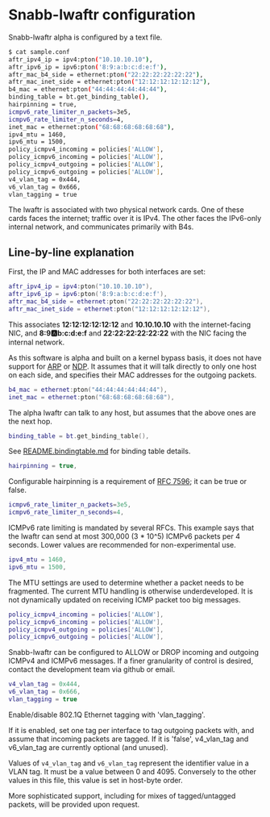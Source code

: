 # Snabb-lwaftr configuration

Snabb-lwaftr alpha is configured by a text file.

```bash
$ cat sample.conf
aftr_ipv4_ip = ipv4:pton("10.10.10.10"),
aftr_ipv6_ip = ipv6:pton('8:9:a:b:c:d:e:f'),
aftr_mac_b4_side = ethernet:pton("22:22:22:22:22:22"),
aftr_mac_inet_side = ethernet:pton("12:12:12:12:12:12"),
b4_mac = ethernet:pton("44:44:44:44:44:44"),
binding_table = bt.get_binding_table(),
hairpinning = true,
icmpv6_rate_limiter_n_packets=3e5,
icmpv6_rate_limiter_n_seconds=4,
inet_mac = ethernet:pton("68:68:68:68:68:68"),
ipv4_mtu = 1460,
ipv6_mtu = 1500,
policy_icmpv4_incoming = policies['ALLOW'],
policy_icmpv6_incoming = policies['ALLOW'],
policy_icmpv4_outgoing = policies['ALLOW'],
policy_icmpv6_outgoing = policies['ALLOW'],
v4_vlan_tag = 0x444,
v6_vlan_tag = 0x666,
vlan_tagging = true
```

The lwaftr is associated with two physical network cards. One of these cards
faces the internet; traffic over it is IPv4. The other faces the IPv6-only
internal network, and communicates primarily with B4s.

## Line-by-line explanation

First, the IP and MAC addresses for both interfaces are set:

```lua
aftr_ipv4_ip = ipv4:pton("10.10.10.10"),
aftr_ipv6_ip = ipv6:pton('8:9:a:b:c:d:e:f'),
aftr_mac_b4_side = ethernet:pton("22:22:22:22:22:22"),
aftr_mac_inet_side = ethernet:pton("12:12:12:12:12:12"),
```

This associates **12:12:12:12:12:12** and **10.10.10.10** with the
internet-facing NIC, and **8:9:a:b:c:d:e:f** and **22:22:22:22:22:22** with the
NIC facing the internal network.

As this software is alpha and built on a kernel bypass basis, it does not have
support for [ARP](https://en.wikipedia.org/wiki/Address_Resolution_Protocol) or
[NDP](https://en.wikipedia.org/wiki/Neighbor_Discovery_Protocol). It assumes that
it will talk directly to only one host on each side, and specifies their MAC
addresses for the outgoing packets.

```lua
b4_mac = ethernet:pton("44:44:44:44:44:44"),
inet_mac = ethernet:pton("68:68:68:68:68:68"),
```

The alpha lwaftr can talk to any host, but assumes that the above ones are the
next hop.

```lua
binding_table = bt.get_binding_table(),
```

See [README.bindingtable.md](README.bindingtable.md) for binding table details.

```lua
hairpinning = true,
```

Configurable hairpinning is a requirement of [RFC 7596](https://tools.ietf.org/html/rfc7596);
it can be true or false.

```lua
icmpv6_rate_limiter_n_packets=3e5,
icmpv6_rate_limiter_n_seconds=4,
```

ICMPv6 rate limiting is mandated by several RFCs. This example says that the
lwaftr can send at most 300,000 (3 * 10^5) ICMPv6 packets per 4 seconds.
Lower values are recommended for non-experimental use.

```lua
ipv4_mtu = 1460,
ipv6_mtu = 1500,
```

The MTU settings are used to determine whether a packet needs to be fragmented.
The current MTU handling is otherwise underdeveloped. It is not dynamically
updated on receiving ICMP packet too big messages.

```lua
policy_icmpv4_incoming = policies['ALLOW'],
policy_icmpv6_incoming = policies['ALLOW'],
policy_icmpv4_outgoing = policies['ALLOW'],
policy_icmpv6_outgoing = policies['ALLOW'],
```

Snabb-lwaftr can be configured to ALLOW or DROP incoming and outgoing ICMPv4
and ICMPv6 messages. If a finer granularity of control is desired, contact the
development team via github or email.

```lua
v4_vlan_tag = 0x444,
v6_vlan_tag = 0x666,
vlan_tagging = true
```

Enable/disable 802.1Q Ethernet tagging with 'vlan_tagging'.

If it is enabled, set one tag per interface to tag outgoing packets with, and
assume that incoming packets are tagged. If it is 'false', v4_vlan_tag and
v6_vlan_tag are currently optional (and unused).

Values of `v4_vlan_tag` and `v6_vlan_tag` represent the identifier value in a
VLAN tag. It must be a value between 0 and 4095. Conversely to the other values
in this file, this value is set in host-byte order.

More sophisticated support, including for mixes of tagged/untagged packets,
will be provided upon request.
